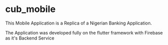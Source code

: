 # cub_mobile

This Mobile Application is a Replica of a Nigerian Banking Application.

The Application was developed fully on the flutter framework with Firebase as it's Backend Service

